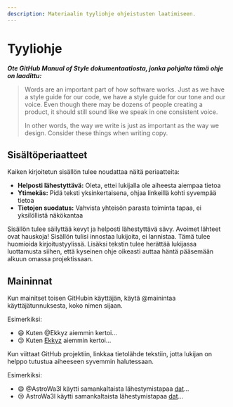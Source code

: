 ```yaml
---
description: Materiaalin tyyliohje ohjeistusten laatimiseen.
---
```


# Tyyliohje

_**Ote GitHub Manual of Style dokumentaatiosta, jonka pohjalta tämä ohje on laadittu:**_

> Words are an important part of how software works. Just as we have a style guide for our code, we have a style guide for our tone and our voice. Even though there may be dozens of people creating a product, it should still sound like we speak in one consistent voice.
>
> In other words, the way we write is just as important as the way we design. Consider these things when writing copy.

## Sisältöperiaatteet

Kaiken kirjoitetun sisällön tulee noudattaa näitä periaatteita:

* **Helposti lähestyttävä:** Oleta, ettei lukijalla ole aiheesta aiempaa tietoa
* **Ytimekäs:** Pidä teksti yksinkertaisena, ohjaa linkeillä kohti syvempää tietoa
* **Tietojen suodatus:** Vahvista yhteisön parasta toiminta tapaa, ei yksilöllistä näkökantaa

Sisällön tulee säilyttää kevyt ja helposti lähestyttävä sävy. Avoimet lähteet ovat hauskoja! Sisällön tulisi innostaa lukijoita, ei lannistaa. Tämä tulee huomioida kirjoitustyylissä. Lisäksi tekstin tulee herättää lukijassa luottamusta siihen, että kyseinen ohje oikeasti auttaa häntä pääsemään alkuun omassa projektissaan.

## Maininnat

Kun mainitset toisen GitHubin käyttäjän, käytä @mainintaa käyttäjätunnuksesta, koko nimen sijaan.

Esimerkiksi:

* 😄 Kuten @Ekkyz aiemmin kertoi...
* 😢 Kuten [Ekkyz](https://github.com/Ekkyz) aiemmin kertoi...

Kun viittaat GitHub projektiin, linkkaa tietolähde tekstiin, jotta lukijan on helppo tutustua aiheeseen syvemmin halutessaan.

Esimerkiksi:

* 😄 @AstroWa3l käytti samankaltaista lähestymistapaa [dat](https://github.com/datproject/dat)...
* 😢 AstroWa3l käytti samankaltaista lähestymistapaa [dat](https://github.com/datproject/dat)...

